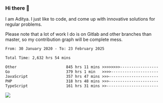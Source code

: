 ### Hi there 👋

I am Aditya. I just like to code, and come up with innovative solutions for regular problems.

Please note that a lot of work I do is on Gitlab and other branches than master, so my contribution graph will be complete mess.

<!--START_SECTION:waka-->

```txt
From: 30 January 2020 - To: 23 February 2025

Total Time: 2,632 hrs 54 mins

Other                      845 hrs 11 mins >>>>>>>>-----------------   32.10 %
Go                         379 hrs 1 min   >>>>---------------------   14.40 %
JavaScript                 357 hrs 47 mins >>>----------------------   13.59 %
PHP                        318 hrs 48 mins >>>----------------------   12.11 %
TypeScript                 161 hrs 31 mins >>-----------------------   06.14 %
```

<!--END_SECTION:waka-->

![](https://komarev.com/ghpvc/?username=BrainBuzzer)
